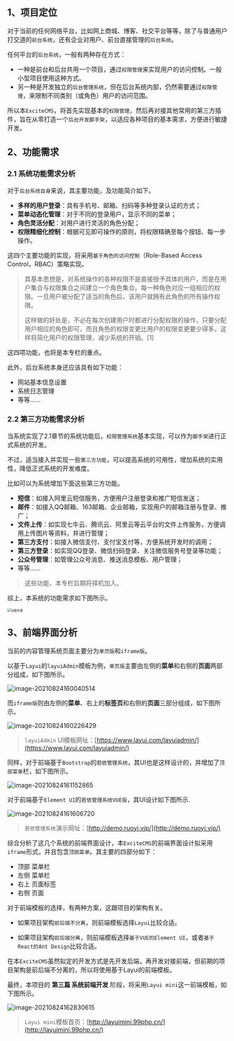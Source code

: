 
## 1、项目定位

对于当前的任何网络平台，比如网上商城、博客、社交平台等等，除了与普通用户打交道的`前台系统`，还有企业对用户、前台直接管理的`后台系统`。

任何平台的`后台系统`，一般有两种存在方式：

+   一种是前台和后台共用一个项目，通过`权限管理`来实现用户的访问控制。一般小型项目使用这种方式。
+   另一种是开发独立的`后台管理系统`，但在后台系统内部，仍然需要通过`权限管理`，来限制不同类别（或角色）用户的访问范围。

所以本`ExciteCMS`，将首先实现基本的`权限管理`，然后再对接其他常用的第三方插件，旨在从零打造一个`后台开发脚手架`，以适应各种项目的基本需求，方便进行敏捷开发。

## 2、功能需求

### 2.1 系统功能需求分析

对于`后台系统自身`来说，其主要功能，及功能简介如下。

+   **多样的用户登录**：具有手机号、邮箱、扫码等多种登录认证的方式；
+   **菜单动态化管理**：对于不同的登录用户，显示不同的菜单；
+   **角色灵活分配**：对用户进行灵活的角色分配；
+   **权限精细化控制**：根据可见即可操作的原则，将权限精确至每个按钮、每一步操作。

这四个主要功能的实现，将采用`基于角色的访问控制`（Role-Based Access Control，RBAC）策略实现。

>   其基本思想是，对系统操作的各种权限不是直接授予具体的用户，而是在用户集合与权限集合之间建立一个角色集合。每一种角色对应一组相应的权限。一旦用户被分配了适当的角色后，该用户就拥有此角色的所有操作权限。
>
>   这样做的好处是，不必在每次创建用户时都进行分配权限的操作，只要分配用户相应的角色即可，而且角色的权限变更比用户的权限变更要少得多，这样将简化用户的权限管理，减少系统的开销。[1]

这四项功能，也将是本专栏的重点。

此外，后台系统本身还应该具有如下功能：

+   网站基本信息设置
+   系统日志管理
+   等等......

### 2.2 第三方功能需求分析

当系统实现了2.1章节的系统功能后，`权限管理系统`基本实现，可以作为`脚手架`进行正式系统的开发。

不过，适当接入并实现一些`第三方功能`，可以提高系统的可用性，增加系统的实用性，降低正式系统的开发难度。

比如可以为系统增加下面这些第三方功能。

+   **短信**：如接入阿里云短信服务，方便用户注册登录和推广短信发送；
+   **邮件**：如接入QQ邮箱、163邮箱、企业邮箱，实现用户的邮箱注册与登录、推广；
+   **文件上传**：如实现七牛云、腾讯云、阿里云等云平台的文件上传服务，方便调用上传图片等资料，并进行管理；
+   **第三方支付**：如接入微信支付、支付宝支付等，方便系统开发时的调用；
+   **第三方登录**：如实现QQ登录、微信扫码登录、关注微信服务号登录等功能；
+   **公众号管理**：如管理公众号消息、推送消息模板、用户管理；
+   等等......

>   这些功能，本专栏后期将择机加入。

综上，本系统的功能需求如下图所示。

<img src="https://img.zxdmy.com/2021/20210824164133.png" alt="功能列表" style="zoom: 50%;" />

## 3、前端界面分析

当前的内容管理系统页面主要分为`单页版`和`iframe版`。

以基于`Layui`的`layuiAdmin`模板为例，`单页版`主要由左侧的**菜单**和右侧的**页面**两部分组成，如下图所示。

![image-20210824160040514](https://img.zxdmy.com/2021/20210824164139.png)

而`iframe版`则由左侧的**菜单**、右上的**标签页**和右侧的**页面**三部分组成，如下图所示。

![image-20210824160226429](https://img.zxdmy.com/2021/20210824164142.png)

>   `layuiAdmin` UI模板网址：[https://www.layui.com/layuiadmin/](https://www.layui.com/layuiadmin/)

同样，对于前端基于`Bootstrap`的`若依管理系统`，其UI也是这样设计的，并增加了`顶部菜单`栏，如下图所示。

![image-20210824161152865](https://img.zxdmy.com/2021/20210824164145.png)

对于前端基于`Element UI`的`若依管理系统VUE版`，其UI设计如下图所示.

![image-20210824161606720](https://img.zxdmy.com/2021/20210824164148.png)

>   `若依管理系统`演示网址：[http://demo.ruoyi.vip/](http://demo.ruoyi.vip/)

综合分析了这几个系统的前端界面设计，本`ExciteCMS`的前端界面设计拟采用`iframe`形式，并且包含`顶部菜单`。其主要的四部分如下：

+   顶部 菜单栏
+   左侧 菜单栏
+   右上 页面标签
+   右侧 页面

对于前端模板的选择，有两种方案，这跟项目的架构有关。

+   如果项目架构`前后端不分离`，则前端模板选择`Layui`比较合适。

+   如果项目架构`前后端分离`，则前端模板选择`基于VUE的Element UI`，或者`基于React的Ant Design`比较合适。

在本`ExciteCMS`虽然拟定的开发方式是先开发后端，再开发对接前端，但前期的项目架构是前后端不分离的，所以将使用基于Layui的前端模板。

最终，本项目的 **第三篇 系统前端开发** 阶段，将采用`Layui mini`这一前端模板，如下图所示。

![image-20210824162830615](https://img.zxdmy.com/2021/20210824164152.png)

>   `Layui mini`模板首页：[http://layuimini.99php.cn/](http://layuimini.99php.cn/)

